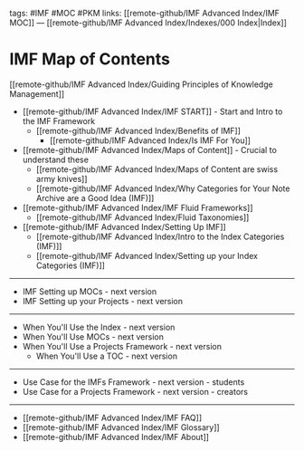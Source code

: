 tags: #IMF #MOC #PKM
links: [[remote-github/IMF Advanced Index/IMF MOC]] — [[remote-github/IMF Advanced Index/Indexes/000 Index|Index]]
# IMF Map of Contents
[[remote-github/IMF Advanced Index/Guiding Principles of Knowledge Management]]

- [[remote-github/IMF Advanced Index/IMF START]] - Start and Intro to the IMF Framework
	- [[remote-github/IMF Advanced Index/Benefits of IMF]] 
		- [[remote-github/IMF Advanced Index/Is IMF For You]]
- [[remote-github/IMF Advanced Index/Maps of Content]] - Crucial to understand these
	- [[remote-github/IMF Advanced Index/Maps of Content are swiss army knives]]
	- [[remote-github/IMF Advanced Index/Why Categories for Your Note Archive are a Good Idea (IMF)]]
- [[remote-github/IMF Advanced Index/IMF Fluid Frameworks]]
	- [[remote-github/IMF Advanced Index/Fluid Taxonomies]]
- [[remote-github/IMF Advanced Index/Setting Up IMF]]
	- [[remote-github/IMF Advanced Index/Intro to the Index Categories (IMF)]]
	- [[remote-github/IMF Advanced Index/Setting up your Index Categories (IMF)]]

---
- IMF Setting up MOCs - next version
- IMF Setting up your Projects - next version

---
- When You'll Use the Index - next version
- When You'll Use MOCs - next version
- When You'll Use a Projects Framework - next version
	- When You'll Use a TOC - next version

---
- Use Case for the IMFs Framework - next version - students
- Use Case for a Projects Framework - next version - creators

---
- [[remote-github/IMF Advanced Index/IMF FAQ]]
- [[remote-github/IMF Advanced Index/IMF Glossary]]
- [[remote-github/IMF Advanced Index/IMF About]]
